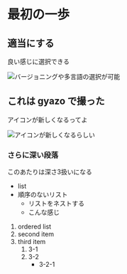 # 最初の一歩

## 適当にする

良い感じに選択できる

![バージョニングや多言語の選択が可能](https://gyazo.com/4fc14902cb8fd7b7caa5b19df983aabd.gif)

## これは gyazo で撮った

アイコンが新しくなるってよ

![アイコンが新しくなるらしい](https://gyazo.com/ee3807493531e86606a847df4074480f.png "gifじゃなかった")

### さらに深い段落

このあたりは深さ3扱いになる

* list
* 順序のないリスト
  * リストをネストする
  * こんな感じ

1. ordered list
2. second item
3. third item
    1. 3-1
    2. 3-2
        * 3-2-1
